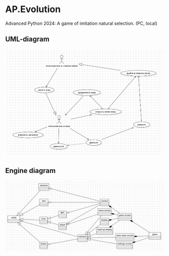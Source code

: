 # AP.Evolution
Advanced Python 2024: A game of imitation natural selection. (PC, local)

## UML-diagram
![UML](UML/UMLv1.png)

## Engine diagram
![UML](UML/LogicalDiagramV3.png)
